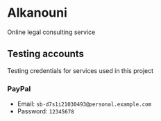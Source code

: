 # Alkanouni

Online legal consulting service

## Testing accounts

Testing credentials for services used in this project

### PayPal

- Email: ```sb-d7s1i21030493@personal.example.com```
- Password: ```12345678```
